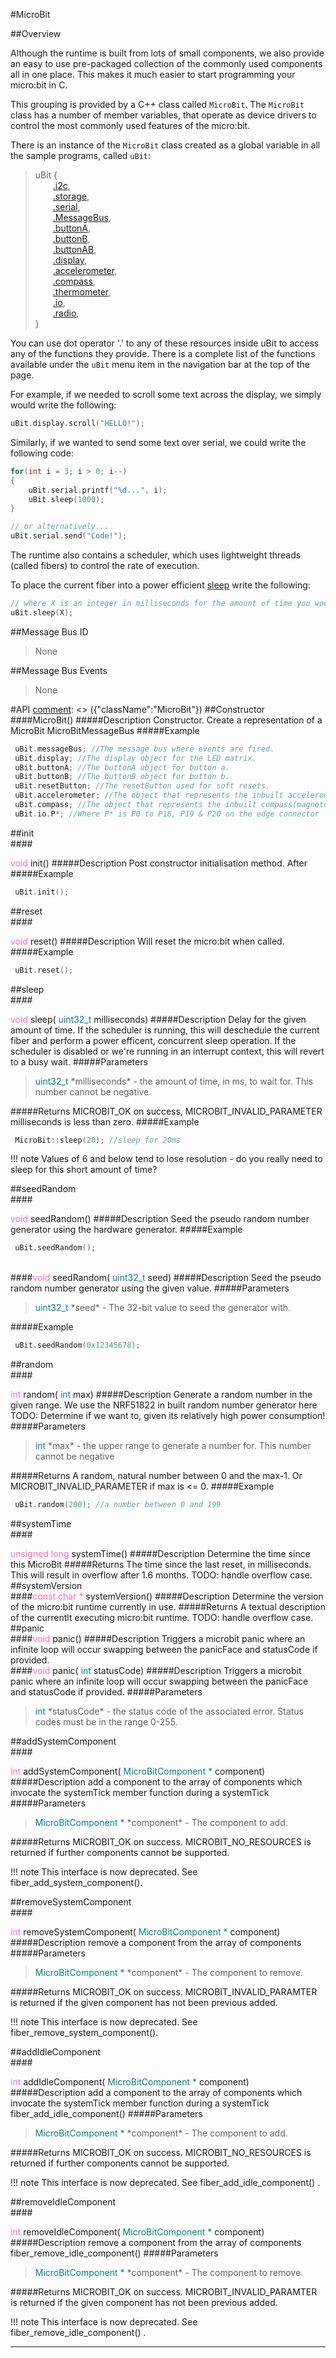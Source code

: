 #MicroBit

##Overview

Although the runtime is built from lots of small components, we also provide an easy to use pre-packaged collection of the commonly used components
all in one place. This makes it much easier to start programming your micro:bit in C.

This grouping is provided by a C++ class called `MicroBit`.  The `MicroBit` class has a number of
member variables, that operate as device drivers to control the most commonly used features of the micro:bit.

There is an instance of the `MicroBit` class created as a global variable in all the sample programs, called `uBit`:

>    uBit {<br/>
>    &emsp;&emsp;[.i2c](ubit/i2c.md),<br/>
>    &emsp;&emsp;[.storage](ubit/storage.md),<br/>
>    &emsp;&emsp;[.serial](ubit/serial.md),<br/>
>    &emsp;&emsp;[.MessageBus](ubit/messageBus.md),<br/>
>    &emsp;&emsp;[.buttonA](ubit/button.md),<br/>
>    &emsp;&emsp;[.buttonB](ubit/button.md),<br/>
>    &emsp;&emsp;[.buttonAB](ubit/button.md),<br/>
>    &emsp;&emsp;[.display](ubit/display.md),<br/>
>    &emsp;&emsp;[.accelerometer](ubit/accelerometer.md),<br/>
>    &emsp;&emsp;[.compass](ubit/compass.md),<br/>
>    &emsp;&emsp;[.thermometer](ubit/thermometer.md),<br/>
>    &emsp;&emsp;[.io](ubit/io.md),<br/>
>    &emsp;&emsp;[.radio](ubit/radio.md),<br/>
>    }

You can use dot operator '.' to any of these resources inside uBit to access any of the functions they provide. There is a complete list of the
functions available under the `uBit` menu item in the navigation bar at the top of the page.

For example, if we needed to scroll some text across the display, we simply would write the following:

```cpp
uBit.display.scroll("HELLO!");
```

Similarly, if we wanted to send some text over serial, we could write the following
code:

```cpp
for(int i = 3; i > 0; i--)
{
    uBit.serial.printf("%d...", i);
    uBit.sleep(1000);
}

// or alternatively...
uBit.serial.send("Code!");
```

The runtime also contains a scheduler, which uses lightweight threads (called fibers)
to control the rate of execution.

To place the current fiber into a power efficient <a href="#sleep">sleep</a> write the following:
```cpp
// where X is an integer in milliseconds for the amount of time you would like to sleep for.
uBit.sleep(X);
```

##Message Bus ID

> None

##Message Bus Events

> None

#API
[comment]: <> ({"className":"MicroBit"})
##Constructor
<br/>
####MicroBit()
#####Description
Constructor. Create a representation of a  MicroBit MicroBitMessageBus
#####Example
```cpp
 uBit.messageBus; //The message bus where events are fired.
 uBit.display; //The display object for the LED matrix.
 uBit.buttonA; //The buttonA object for button a.
 uBit.buttonB; //The buttonB object for button b.
 uBit.resetButton; //The resetButton used for soft resets.
 uBit.accelerometer; //The object that represents the inbuilt accelerometer
 uBit.compass; //The object that represents the inbuilt compass(magnetometer)
 uBit.io.P*; //Where P* is P0 to P16, P19 & P20 on the edge connector
```
##init
<br/>
####<div style='color:#FF69B4; display:inline-block'>void</div> init()
#####Description
Post constructor initialisation method. After
#####Example
```cpp
 uBit.init();
```
##reset
<br/>
####<div style='color:#FF69B4; display:inline-block'>void</div> reset()
#####Description
Will reset the micro:bit when called.
#####Example
```cpp
 uBit.reset();
```
##sleep
<br/>
####<div style='color:#FF69B4; display:inline-block'>void</div> sleep( <div style='color:#008080; display:inline-block'>uint32_t</div> milliseconds)
#####Description
Delay for the given amount of time. If the scheduler is running, this will deschedule the current fiber and perform a power efficent, concurrent sleep operation. If the scheduler is disabled or we're running in an interrupt context, this will revert to a busy wait.
#####Parameters

>  <div style='color:#008080; display:inline-block'>uint32_t</div> *milliseconds* - the amount of time, in ms, to wait for. This number cannot be negative.
#####Returns
MICROBIT_OK on success, MICROBIT_INVALID_PARAMETER milliseconds is less than zero.
#####Example
```cpp
 MicroBit::sleep(20); //sleep for 20ms
```

!!! note
    Values of 6 and below tend to lose resolution - do you really need to sleep for this short amount of time?

##seedRandom
<br/>
####<div style='color:#FF69B4; display:inline-block'>void</div> seedRandom()
#####Description
Seed the pseudo random number generator using the hardware generator.
#####Example
```cpp
 uBit.seedRandom();
```
<br/>
####<div style='color:#FF69B4; display:inline-block'>void</div> seedRandom( <div style='color:#008080; display:inline-block'>uint32_t</div> seed)
#####Description
Seed the pseudo random number generator using the given value.
#####Parameters

>  <div style='color:#008080; display:inline-block'>uint32_t</div> *seed* - The 32-bit value to seed the generator with.
#####Example
```cpp
 uBit.seedRandom(0x12345678);
```
##random
<br/>
####<div style='color:#FF69B4; display:inline-block'>int</div> random( <div style='color:#008080; display:inline-block'>int</div> max)
#####Description
Generate a random number in the given range. We use the NRF51822 in built random number generator here TODO: Determine if we want to, given its relatively high power consumption!
#####Parameters

>  <div style='color:#008080; display:inline-block'>int</div> *max* - the upper range to generate a number for. This number cannot be negative
#####Returns
A random, natural number between 0 and the max-1. Or MICROBIT_INVALID_PARAMETER if max is <= 0.
#####Example
```cpp
 uBit.random(200); //a number between 0 and 199
```
##systemTime
<br/>
####<div style='color:#FF69B4; display:inline-block'>unsigned long</div> systemTime()
#####Description
Determine the time since this  MicroBit
#####Returns
The time since the last reset, in milliseconds. This will result in overflow after 1.6 months. TODO: handle overflow case.
##systemVersion
<br/>
####<div style='color:#FF69B4; display:inline-block'>const char *</div> systemVersion()
#####Description
Determine the version of the micro:bit runtime currently in use.
#####Returns
A textual description of the currentlt executing micro:bit runtime. TODO: handle overflow case.
##panic
<br/>
####<div style='color:#FF69B4; display:inline-block'>void</div> panic()
#####Description
Triggers a microbit panic where an infinite loop will occur swapping between the panicFace and statusCode if provided.
<br/>
####<div style='color:#FF69B4; display:inline-block'>void</div> panic( <div style='color:#008080; display:inline-block'>int</div> statusCode)
#####Description
Triggers a microbit panic where an infinite loop will occur swapping between the panicFace and statusCode if provided.
#####Parameters

>  <div style='color:#008080; display:inline-block'>int</div> *statusCode* - the status code of the associated error. Status codes must be in the range 0-255.
##addSystemComponent
<br/>
####<div style='color:#FF69B4; display:inline-block'>int</div> addSystemComponent( <div style='color:#008080; display:inline-block'>MicroBitComponent  *</div> component)
#####Description
add a component to the array of components which invocate the systemTick member function during a systemTick
#####Parameters

>  <div style='color:#008080; display:inline-block'>MicroBitComponent  *</div> *component* - The component to add.
#####Returns
MICROBIT_OK on success. MICROBIT_NO_RESOURCES is returned if further components cannot be supported.

!!! note
    This interface is now deprecated. See fiber_add_system_component().

##removeSystemComponent
<br/>
####<div style='color:#FF69B4; display:inline-block'>int</div> removeSystemComponent( <div style='color:#008080; display:inline-block'>MicroBitComponent  *</div> component)
#####Description
remove a component from the array of components
#####Parameters

>  <div style='color:#008080; display:inline-block'>MicroBitComponent  *</div> *component* - The component to remove.
#####Returns
MICROBIT_OK on success. MICROBIT_INVALID_PARAMTER is returned if the given component has not been previous added.

!!! note
    This interface is now deprecated. See fiber_remove_system_component().

##addIdleComponent
<br/>
####<div style='color:#FF69B4; display:inline-block'>int</div> addIdleComponent( <div style='color:#008080; display:inline-block'>MicroBitComponent  *</div> component)
#####Description
add a component to the array of components which invocate the systemTick member function during a systemTick  fiber_add_idle_component()
#####Parameters

>  <div style='color:#008080; display:inline-block'>MicroBitComponent  *</div> *component* - The component to add.
#####Returns
MICROBIT_OK on success. MICROBIT_NO_RESOURCES is returned if further components cannot be supported.

!!! note
    This interface is now deprecated. See  fiber_add_idle_component() .

##removeIdleComponent
<br/>
####<div style='color:#FF69B4; display:inline-block'>int</div> removeIdleComponent( <div style='color:#008080; display:inline-block'>MicroBitComponent  *</div> component)
#####Description
remove a component from the array of components  fiber_remove_idle_component()
#####Parameters

>  <div style='color:#008080; display:inline-block'>MicroBitComponent  *</div> *component* - The component to remove.
#####Returns
MICROBIT_OK on success. MICROBIT_INVALID_PARAMTER is returned if the given component has not been previous added.

!!! note
    This interface is now deprecated. See  fiber_remove_idle_component() .

____
[comment]: <> ({"end":"MicroBit"})
